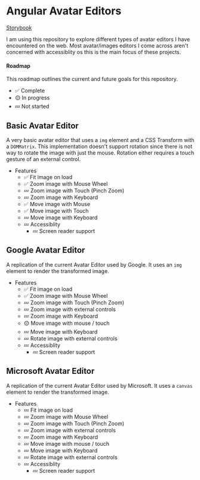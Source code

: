 # Angular Avatar Editors

[Storybook](https://andrewalderson.github.io/angular-avatar-editors/)

I am using this repository to explore different types of avatar editors I have encountered on the web. Most avatar/images editors I come across aren't concerned with accessiblity os this is the main focus of these projects.

#### Roadmap

This roadmap outlines the current and future goals for this repository.

- ✅ Complete
- 🟡 In progress
- 💤 Not started

## Basic Avatar Editor

A very basic avatar editor that uses a `img` element and a CSS Transform with a `DOMMatrix`. This implementation doesn't support rotation since there is not way to rotate the image with just the mouse. Rotation either requires a touch gesture of an external control.

- Features
  - ✅ Fit image on load
  - ✅ Zoom image with Mouse Wheel
  - 💤 Zoom image with Touch (Pinch Zoom)
  - 💤 Zoom image with Keyboard
  - ✅ Move image with Mouse
  - ✅ Move image with Touch
  - 💤 Move image with Keyboard
  - 💤 Accessiblity
    - 💤 Screen reader support

## Google Avatar Editor

A replication of the current Avatar Editor used by Google. It uses an `img` element to render the transformed image.

- Features
  - ✅ Fit image on load
  - ✅ Zoom image with Mouse Wheel
  - 💤 Zoom image with Touch (Pinch Zoom)
  - 💤 Zoom image with external controls
  - 💤 Zoom image with Keyboard
  - 🟡 Move image with mouse / touch
  - 💤 Move image with Keyboard
  - 💤 Rotate image with external controls
  - 💤 Accessiblity
    - 💤 Screen reader support

## Microsoft Avatar Editor

A replication of the current Avatar Editor used by Microsoft. It uses a `canvas` element to render the transformed image.

- Features
  - 💤 Fit image on load
  - 💤 Zoom image with Mouse Wheel
  - 💤 Zoom image with Touch (Pinch Zoom)
  - 💤 Zoom image with external controls
  - 💤 Zoom image with Keyboard
  - 💤 Move image with mouse / touch
  - 💤 Move image with Keyboard
  - 💤 Rotate image with external controls
  - 💤 Accessiblity
    - 💤 Screen reader support
